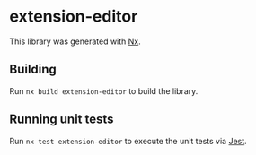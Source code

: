 # extension-editor

This library was generated with [Nx](https://nx.dev).

## Building

Run `nx build extension-editor` to build the library.

## Running unit tests

Run `nx test extension-editor` to execute the unit tests via [Jest](https://jestjs.io).
